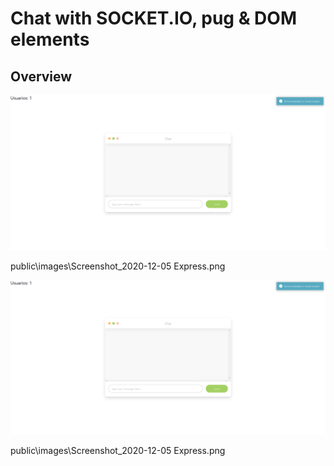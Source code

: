 # Chat with SOCKET.IO, pug & DOM elements


## Overview


<a href="https://https://github.com/carlossalvadordiaz/Chat/blob/master/public/images/Screenshot_2020-12-05%20Express(1).png" target="_blank"> <img src="/public/images/Screenshot_2020-12-05 Express.png"/></a>

public\images\Screenshot_2020-12-05 Express.png


<a href="https://https://github.com/carlossalvadordiaz/Chat/blob/master/public/images/Screenshot_2020-12-05%20Express(1).png" target="_blank"> <img src="/public/images/Screenshot_2020-12-05 Express.png"/></a>

public\images\Screenshot_2020-12-05 Express.png
